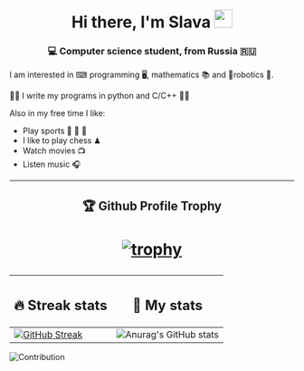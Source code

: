 <h1 align="center">Hi there, I'm Slava
<img src="https://github.com/blackcater/blackcater/raw/main/images/Hi.gif" height="32"/></h1>
<h3 align="center">💻 Computer science student, from Russia 🇷🇺</h3>

I am interested in ⌨ programming 🖥, mathematics 📚 and 🦿robotics 🦾.

👨‍💻 I write my programs in python and C/C++ 👨‍💻

Also in my free time I like:
- Play sports 🏀 🏓 🏒
- I like to play chess ♟
- Watch movies 📺
- Listen music 🎧
-----
<h2 align="center">🏆 Github Profile Trophy </h2>
<h1 align="center"> 
  
[![trophy](https://github-profile-trophy.vercel.app/?username=Tsygankov-Slava&theme=juicyfresh&margin-w=15)](https://github.com/Tsygankov-Slava/github-profile-trophy)
</h1>

| <h2>🔥 Streak stats </h2>  | <h2>🧮 My stats </h2> |
| ---------------------------|:----------------------:|
| [![GitHub Streak](https://github-readme-streak-stats.herokuapp.com/?user=Tsygankov-Slava&theme=dark)](https://git.io/streak-stats) | ![Anurag's GitHub stats](https://github-readme-stats.vercel.app/api?username=Tsygankov-Slava&show_icons=true&theme=dark)

![Contribution](https://activity-graph.herokuapp.com/graph?username=Tsygankov-Slava&theme=react-dark&hide_border=true&area=true)


<!--
**Tsygankov-Slava/Tsygankov-Slava** is a ✨ _special_ ✨ repository because its `README.md` (this file) appears on your GitHub profile.

Here are some ideas to get you started:

- 🔭 I’m currently working on ...
- 🌱 I’m currently learning ...
- 👯 I’m looking to collaborate on ...
- 🤔 I’m looking for help with ...
- 💬 Ask me about ...
- 📫 How to reach me: ...
- 😄 Pronouns: ...
- ⚡ Fun fact: ...
-->
